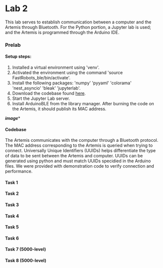 # Lab 2

This lab serves to establish communication between a computer and the Artemis through Bluetooth. For the Python portion, a Jupyter lab is used; and the Artemis is programmed through the Arduino IDE. 

### Prelab

#### Setup steps:
1. Installed a virtual environment using 'venv'.
2. Activated the environment using the command 'source FastRobots_ble/bin/activate'.
3. Install the following packages: 'numpy' 'pyyaml' 'colorama' 'nest_asyncio' 'bleak' 'jupyterlab'.
4. Download the codebase found [here](https://cornell.box.com/s/aivj9ad3uv74lmpvxz8s64aamgz6azt1).
5. Start the Jupyter Lab server.
6. Install ArduinoBLE from the library manager. After burning the code on the Artemis, it should publish its MAC address.

***image****

#### Codebase
The Artemis communicates with the computer through a Bluetooth protocol. The MAC address corresponding to the Artemis is queried when trying to connect. Universally Unique Identifiers (UUIDs) helps differentiate the type of data to be sent between the Artemis and computer. UUIDs can be generated using python and must match UUIDs specidied in the Arduino files.
We were provided with demonstration code to verify connection and performance.


 #### Task 1
 #### Task 2
 #### Task 3
 #### Task 4
 #### Task 5
 #### Task 6
 #### Task 7 (5000-level)
 #### Task 8 (5000-level)
 

